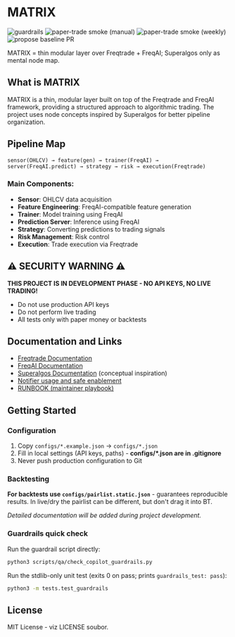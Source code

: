 # MATRIX

![guardrails](https://github.com/JosefVacha/matrix/actions/workflows/smoke-validators.yml/badge.svg)
![paper-trade smoke (manual)](https://github.com/JosefVacha/matrix/actions/workflows/paper_trade_smoke.yml/badge.svg)
![paper-trade smoke (weekly)](https://github.com/JosefVacha/matrix/actions/workflows/ci_paper_trade_smoke.yml/badge.svg)
![propose baseline PR](https://github.com/JosefVacha/matrix/actions/workflows/propose_baseline_pr.yml/badge.svg)

MATRIX = thin modular layer over Freqtrade + FreqAI; Superalgos only as mental node map.

## What is MATRIX

MATRIX is a thin, modular layer built on top of the Freqtrade and FreqAI framework, providing a structured approach to algorithmic trading. The project uses node concepts inspired by Superalgos for better pipeline organization.

## Pipeline Map

```
sensor(OHLCV) → feature(gen) → trainer(FreqAI) → server(FreqAI.predict) → strategy → risk → execution(Freqtrade)
```

### Main Components:
- **Sensor**: OHLCV data acquisition
- **Feature Engineering**: FreqAI-compatible feature generation
- **Trainer**: Model training using FreqAI
- **Prediction Server**: Inference using FreqAI
- **Strategy**: Converting predictions to trading signals
- **Risk Management**: Risk control
- **Execution**: Trade execution via Freqtrade

## ⚠️ SECURITY WARNING ⚠️

**THIS PROJECT IS IN DEVELOPMENT PHASE - NO API KEYS, NO LIVE TRADING!**

- Do not use production API keys
- Do not perform live trading
- All tests only with paper money or backtests

## Documentation and Links

- [Freqtrade Documentation](https://www.freqtrade.io/)
- [FreqAI Documentation](https://www.freqtrade.io/en/stable/freqai/)
- [Superalgos Documentation](https://superalgos.org/) (conceptual inspiration)
 - [Notifier usage and safe enablement](docs/NOTIFIER_USAGE.md)
 - [RUNBOOK (maintainer playbook)](Knowledge/RUNBOOK.md)

## Getting Started

### Configuration
1. Copy `configs/*.example.json` → `configs/*.json`
2. Fill in local settings (API keys, paths) - **configs/*.json are in .gitignore**
3. Never push production configuration to Git

### Backtesting
**For backtests use `configs/pairlist.static.json`** - guarantees reproducible results. In live/dry the pairlist can be different, but don't drag it into BT.

*Detailed documentation will be added during project development.*

### Guardrails quick check

Run the guardrail script directly:

```bash
python3 scripts/qa/check_copilot_guardrails.py
```

Run the stdlib-only unit test (exits 0 on pass; prints `guardrails_test: pass`):

```bash
python3 -m tests.test_guardrails
```

## License

MIT License - viz LICENSE soubor.
